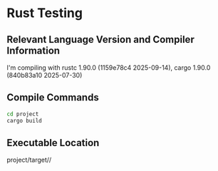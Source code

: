 # Rust Testing

## Relevant Language Version and Compiler Information
I'm compiling with rustc 1.90.0 (1159e78c4 2025-09-14), cargo 1.90.0 (840b83a10 2025-07-30) 

## Compile Commands
```bash
cd project
cargo build
```

## Executable Location
project/target/<debug or release>/